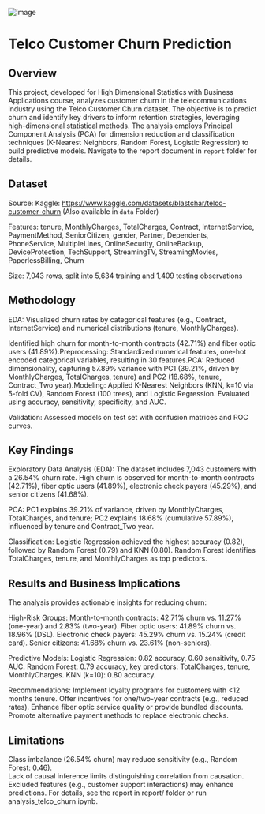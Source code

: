 ![image](https://github.com/user-attachments/assets/0bffb9d4-a14a-4da0-b756-e3775a0bb658)


# Telco Customer Churn Prediction

##  Overview

This project, developed for High Dimensional Statistics with Business Applications course, analyzes customer churn in the telecommunications industry using the Telco Customer Churn dataset. The objective is to predict churn and identify key drivers to inform retention strategies, leveraging high-dimensional statistical methods. The analysis employs Principal Component Analysis (PCA) for dimension reduction and classification techniques (K-Nearest Neighbors, Random Forest, Logistic Regression) to build predictive models. Navigate to the report document in `report` folder for details.


## Dataset
Source: Kaggle: https://www.kaggle.com/datasets/blastchar/telco-customer-churn (Also available in `data` Folder)

Features: tenure, MonthlyCharges, TotalCharges, Contract, InternetService, PaymentMethod, SeniorCitizen, gender, Partner, Dependents, PhoneService, MultipleLines, OnlineSecurity, OnlineBackup, DeviceProtection, TechSupport, StreamingTV, StreamingMovies, PaperlessBilling, Churn

Size: 7,043 rows, split into 5,634 training and 1,409 testing observations  

##  Methodology

EDA: Visualized churn rates by categorical features (e.g., Contract, InternetService) and numerical distributions (tenure, MonthlyCharges).

Identified high churn for month-to-month contracts (42.71%) and fiber optic users (41.89%).Preprocessing: Standardized numerical features, one-hot encoded categorical variables, resulting in 30 features.PCA: Reduced dimensionality, capturing 57.89% variance with PC1 (39.21%, driven by MonthlyCharges, TotalCharges, tenure) and PC2 (18.68%, tenure, Contract_Two year).Modeling: Applied K-Nearest Neighbors (KNN, k=10 via 5-fold CV), Random Forest (100 trees), and Logistic Regression.
Evaluated using accuracy, sensitivity, specificity, and AUC.

Validation: Assessed models on test set with confusion matrices and ROC curves.


##  Key Findings
Exploratory Data Analysis (EDA): The dataset includes 7,043 customers with a 26.54% churn rate. High churn is observed for month-to-month contracts (42.71%), fiber optic users (41.89%), electronic check payers (45.29%), and senior citizens (41.68%).

PCA: PC1 explains 39.21% of variance, driven by MonthlyCharges, TotalCharges, and tenure; PC2 explains 18.68% (cumulative 57.89%), influenced by tenure and Contract_Two year.

Classification: Logistic Regression achieved the highest accuracy (0.82), followed by Random Forest (0.79) and KNN (0.80). Random Forest identifies TotalCharges, tenure, and MonthlyCharges as top predictors.


## Results and Business Implications
The analysis provides actionable insights for reducing churn:

High-Risk Groups:
Month-to-month contracts: 42.71% churn vs. 11.27% (one-year) and 2.83% (two-year).
Fiber optic users: 41.89% churn vs. 18.96% (DSL).
Electronic check payers: 45.29% churn vs. 15.24% (credit card).
Senior citizens: 41.68% churn vs. 23.61% (non-seniors).


Predictive Models:
Logistic Regression: 0.82 accuracy, 0.60 sensitivity, 0.75 AUC.
Random Forest: 0.79 accuracy, key predictors: TotalCharges, tenure, MonthlyCharges.
KNN (k=10): 0.80 accuracy.


Recommendations:
Implement loyalty programs for customers with <12 months tenure.
Offer incentives for one/two-year contracts (e.g., reduced rates).
Enhance fiber optic service quality or provide bundled discounts.
Promote alternative payment methods to replace electronic checks.

##  Limitations  

Class imbalance (26.54% churn) may reduce sensitivity (e.g., Random Forest: 0.46).  
Lack of causal inference limits distinguishing correlation from causation.  
Excluded features (e.g., customer support interactions) may enhance predictions.
For details, see the report in report/ folder or run analysis_telco_churn.ipynb.


